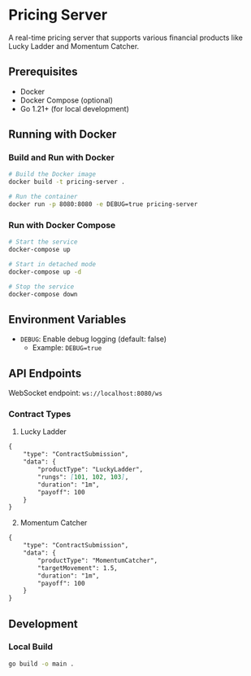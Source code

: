 # Pricing Server

A real-time pricing server that supports various financial products like Lucky Ladder and Momentum Catcher.

## Prerequisites

- Docker
- Docker Compose (optional)
- Go 1.21+ (for local development)

## Running with Docker

### Build and Run with Docker

```bash
# Build the Docker image
docker build -t pricing-server .

# Run the container
docker run -p 8080:8080 -e DEBUG=true pricing-server
```

### Run with Docker Compose

```bash
# Start the service
docker-compose up

# Start in detached mode
docker-compose up -d

# Stop the service
docker-compose down
```

## Environment Variables

- `DEBUG`: Enable debug logging (default: false)
  - Example: `DEBUG=true`

## API Endpoints

WebSocket endpoint: `ws://localhost:8080/ws`

### Contract Types

1. Lucky Ladder
```json:README.md
{
    "type": "ContractSubmission",
    "data": {
        "productType": "LuckyLadder",
        "rungs": [101, 102, 103],
        "duration": "1m",
        "payoff": 100
    }
}
```

2. Momentum Catcher
```json:README.md
{
    "type": "ContractSubmission",
    "data": {
        "productType": "MomentumCatcher",
        "targetMovement": 1.5,
        "duration": "1m",
        "payoff": 100
    }
}
```

## Development

### Local Build

```bash
go build -o main .
```

